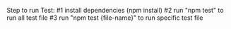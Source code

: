 Step to run Test:
#1 install dependencies (npm install)
#2 run "npm test" to run all test file
#3 run "npm test {file-name}" to run specific test file
